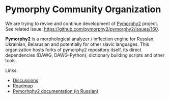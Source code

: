 # Pymorphy Community Organization

We are trying to revive and continue development of [Pymorphy2](https://github.com/pymorphy2/pymorphy2) project. See related issue: https://github.com/pymorphy2/pymorphy2/issues/160.

**Pymorphy2** is a morphological analyzer / inflection engine for Russian, Ukrainian, Belarusian and potentially for other slavic languages. This organization hosts forks of pymorphy2 repository itself, its direct dependencies (DAWG, DAWG-Python), dictionary building scripts and other tools.

Links:

- [Discussions](https://github.com/orgs/pymorphy2-fork/discussions)
- [Roadmap](https://github.com/orgs/pymorphy2-fork/projects/3)
- [Pymorhphy2 documentation (in Russian)](https://pymorphy2.readthedocs.io/en/stable/)
